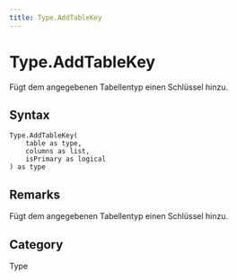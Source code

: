 ```yaml
---
title: Type.AddTableKey
---
```


# Type.AddTableKey


Fügt dem angegebenen Tabellentyp einen Schlüssel hinzu.


## Syntax

```powerquery
Type.AddTableKey(
    table as type,
    columns as list,
    isPrimary as logical
) as type
```


## Remarks

Fügt dem angegebenen Tabellentyp einen Schlüssel hinzu.



## Category
Type

